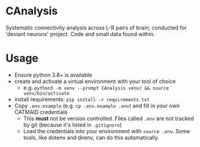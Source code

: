 # CAnalysis

Systematic connectivity analysis across L-R pairs of brain; conducted for 'deviant neurons' project. Code and small data found within.

# Usage

- Ensure python 3.8+ is available
- create and activate a virtual environment with your tool of choice
  - e.g. `python3 -m venv --prompt CAnalysis venv/ && source venv/bin/activate`
- install requirements: `pip install -r requirements.txt`
- Copy `.env.example` (e.g. `cp .env.example .env`) and fill in your own CATMAID credentials
  - This **must** not be version controlled. Files called `.env` are not tracked by git (because it's listed in `.gitignore`)
  - Load the credentials into your environment with `source .env`. Some tools, like dotenv and direnv, can do this automatically.
